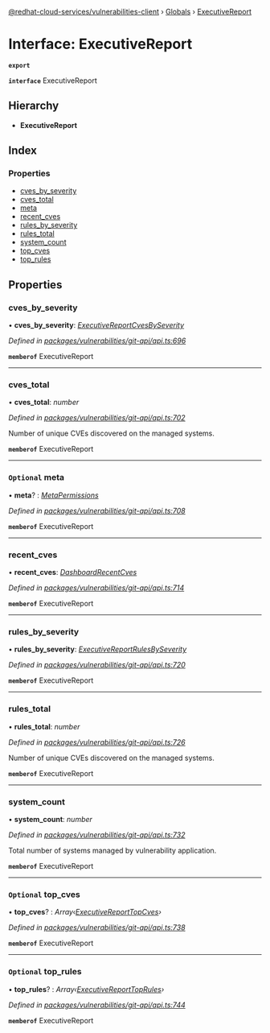 [@redhat-cloud-services/vulnerabilities-client](../README.md) › [Globals](../globals.md) › [ExecutiveReport](executivereport.md)

# Interface: ExecutiveReport

**`export`** 

**`interface`** ExecutiveReport

## Hierarchy

* **ExecutiveReport**

## Index

### Properties

* [cves_by_severity](executivereport.md#cves_by_severity)
* [cves_total](executivereport.md#cves_total)
* [meta](executivereport.md#optional-meta)
* [recent_cves](executivereport.md#recent_cves)
* [rules_by_severity](executivereport.md#rules_by_severity)
* [rules_total](executivereport.md#rules_total)
* [system_count](executivereport.md#system_count)
* [top_cves](executivereport.md#optional-top_cves)
* [top_rules](executivereport.md#optional-top_rules)

## Properties

###  cves_by_severity

• **cves_by_severity**: *[ExecutiveReportCvesBySeverity](executivereportcvesbyseverity.md)*

*Defined in [packages/vulnerabilities/git-api/api.ts:696](https://github.com/RedHatInsights/javascript-clients/blob/master/packages/vulnerabilities/git-api/api.ts#L696)*

**`memberof`** ExecutiveReport

___

###  cves_total

• **cves_total**: *number*

*Defined in [packages/vulnerabilities/git-api/api.ts:702](https://github.com/RedHatInsights/javascript-clients/blob/master/packages/vulnerabilities/git-api/api.ts#L702)*

Number of unique CVEs discovered on the managed systems.

**`memberof`** ExecutiveReport

___

### `Optional` meta

• **meta**? : *[MetaPermissions](metapermissions.md)*

*Defined in [packages/vulnerabilities/git-api/api.ts:708](https://github.com/RedHatInsights/javascript-clients/blob/master/packages/vulnerabilities/git-api/api.ts#L708)*

**`memberof`** ExecutiveReport

___

###  recent_cves

• **recent_cves**: *[DashboardRecentCves](dashboardrecentcves.md)*

*Defined in [packages/vulnerabilities/git-api/api.ts:714](https://github.com/RedHatInsights/javascript-clients/blob/master/packages/vulnerabilities/git-api/api.ts#L714)*

**`memberof`** ExecutiveReport

___

###  rules_by_severity

• **rules_by_severity**: *[ExecutiveReportRulesBySeverity](executivereportrulesbyseverity.md)*

*Defined in [packages/vulnerabilities/git-api/api.ts:720](https://github.com/RedHatInsights/javascript-clients/blob/master/packages/vulnerabilities/git-api/api.ts#L720)*

**`memberof`** ExecutiveReport

___

###  rules_total

• **rules_total**: *number*

*Defined in [packages/vulnerabilities/git-api/api.ts:726](https://github.com/RedHatInsights/javascript-clients/blob/master/packages/vulnerabilities/git-api/api.ts#L726)*

Number of unique CVEs discovered on the managed systems.

**`memberof`** ExecutiveReport

___

###  system_count

• **system_count**: *number*

*Defined in [packages/vulnerabilities/git-api/api.ts:732](https://github.com/RedHatInsights/javascript-clients/blob/master/packages/vulnerabilities/git-api/api.ts#L732)*

Total number of systems managed by vulnerability application.

**`memberof`** ExecutiveReport

___

### `Optional` top_cves

• **top_cves**? : *Array‹[ExecutiveReportTopCves](executivereporttopcves.md)›*

*Defined in [packages/vulnerabilities/git-api/api.ts:738](https://github.com/RedHatInsights/javascript-clients/blob/master/packages/vulnerabilities/git-api/api.ts#L738)*

**`memberof`** ExecutiveReport

___

### `Optional` top_rules

• **top_rules**? : *Array‹[ExecutiveReportTopRules](executivereporttoprules.md)›*

*Defined in [packages/vulnerabilities/git-api/api.ts:744](https://github.com/RedHatInsights/javascript-clients/blob/master/packages/vulnerabilities/git-api/api.ts#L744)*

**`memberof`** ExecutiveReport
